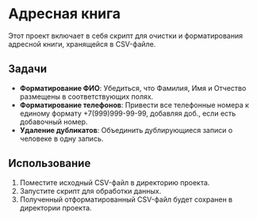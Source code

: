 # Адресная книга

Этот проект включает в себя скрипт для очистки и форматирования адресной книги, хранящейся в CSV-файле.

## Задачи

- **Форматирование ФИО**: Убедиться, что Фамилия, Имя и Отчество размещены в соответствующих полях.
- **Форматирование телефонов**: Привести все телефонные номера к единому формату +7(999)999-99-99, добавляя доб., если есть добавочный номер.
- **Удаление дубликатов**: Объединить дублирующиеся записи о человеке в одну запись.

## Использование

1. Поместите исходный CSV-файл в директорию проекта.
2. Запустите скрипт для обработки данных.
3. Полученный отформатированный CSV-файл будет сохранен в директории проекта.